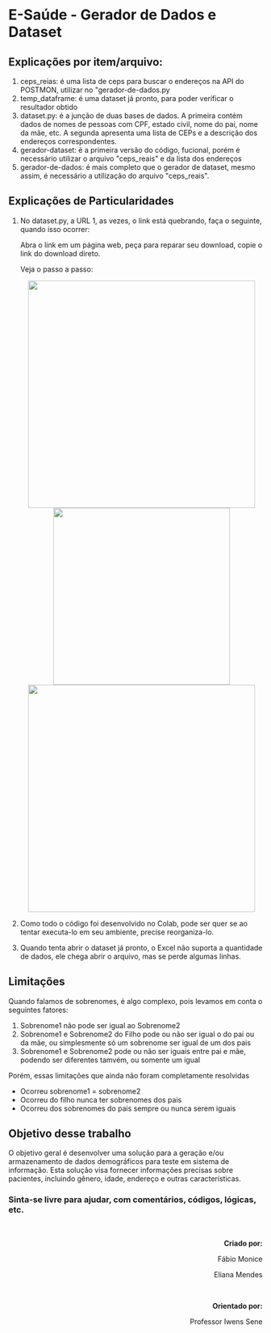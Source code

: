 # E-Saúde - Gerador de Dados e Dataset

## Explicações por item/arquivo:

<ol>
  <li>ceps_reias: é uma lista de ceps para buscar o endereços na API do POSTMON, utilizar no "gerador-de-dados.py</li>
  
  <li>temp_dataframe: é uma dataset já pronto, para poder verificar o resultador obtido</li>
  
  <li>dataset.py: é a junção de duas bases de dados. A primeira contém dados de nomes de pessoas com CPF, estado civil, nome do pai, nome da mãe, etc. A segunda apresenta uma lista de CEPs e a descrição dos endereços correspondentes.</li>
  
  <li>gerador-dataset: é a primeira versão do código, fucional, porém é necessário utilizar o arquivo "ceps_reais" e da lista dos endereços</li>
  
  <li>gerador-de-dados: é mais completo que o gerador de dataset, mesmo assim, é necessário a utilização do arquivo "ceps_reais".</li>
</ol>

## Explicações de Particularidades

<ol>
  <li>No dataset.py, a URL 1, as vezes, o link está quebrando, faça o seguinte, quando isso ocorrer:</li>  

<p>Abra o link em um página web, peça para reparar seu download, copie o link do download direto.<br /></p>
<p>Veja o passo a passo: <br /></p>

     
<p align="center">

 <img src="https://user-images.githubusercontent.com/113941301/255600779-0f4661fc-2e92-4792-906d-5e9ca35654e2.JPG" width="450" />
 <img src="https://user-images.githubusercontent.com/113941301/255603356-1ea53ad1-e145-4c6a-bd84-ee04d4802e03.JPG" width="350" />
 <img src="https://user-images.githubusercontent.com/113941301/255603480-d390afea-ef7c-41d1-b13a-c8c5fabe307b.JPG" width="450" />

</p>

<p>
  <li>Como todo o código foi desenvolvido no Colab, pode ser quer se ao tentar executa-lo em seu ambiente, precise reorganiza-lo.</li>
</p>
<li>Quando tenta abrir o dataset já pronto, o Excel não suporta a quantidade de dados, ele chega abrir o arquivo, mas se perde algumas linhas.</li>

</ol>

## Limitações

<p>Quando falamos de sobrenomes, é algo complexo, pois levamos em conta o seguintes fatores:</p>

<ol>
<li>Sobrenome1 não pode ser igual ao Sobrenome2</li>
<li>Sobrenome1 e Sobrenome2 do Filho pode ou não ser igual o do pai ou da mãe, ou simplesmente só um sobrenome ser igual de um dos pais</li>
<li>Sobrenome1 e Sobrenome2 pode ou não ser iguais entre pai e mãe, podendo ser diferentes tamvém, ou somente um igual</li>
</ol>

<p>Porém, essas limitações que ainda não foram completamente resolvidas</p>

<ul>
  <li>Ocorreu sobrenome1 = sobrenome2</li>
  <li>Ocorreu do filho nunca ter sobrenomes dos pais</li>
  <li>Ocorreu dos sobrenomes do pais sempre ou nunca serem iguais</li>
</ul>

## Objetivo desse trabalho
<p>
O objetivo geral é desenvolver uma solução para a geração e/ou armazenamento de dados demográficos para teste em sistema de informação. Esta solução visa fornecer informações precisas sobre pacientes, incluindo gênero, idade, endereço e outras características.
</p>

### Sinta-se livre para ajudar, com comentários, códigos, lógicas, etc.

<br />
<p align="right"><b>Criado por:</b></p>
<p align="right">Fábio Monice</p>
<p align="right">Eliana Mendes</p>

<br />
<p align="right"><b>Orientado por:</b></p>
<p align="right">Professor Iwens Sene</p>

